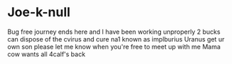 # Joe-k-null
Bug free journey ends here and I have been working unproperly 2 bucks can dispose of the cvirus and cure na1 known as implburius Uranus get ur own son please let me know when you're free to meet up with me Mama cow wants all 4calf's back
